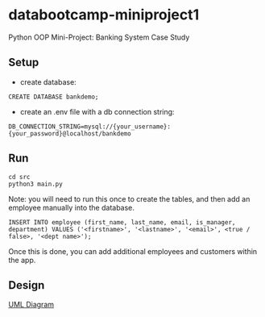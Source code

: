 # databootcamp-miniproject1

Python OOP Mini-Project: Banking System Case Study

## Setup

- create database:

```
CREATE DATABASE bankdemo;

```

- create an .env file with a db connection string:

```
DB_CONNECTION_STRING=mysql://{your_username}:{your_password}@localhost/bankdemo
```

## Run

```
cd src
python3 main.py
```

Note: you will need to run this once to create the tables, and then add an employee manually into the database.

```
INSERT INTO employee (first_name, last_name, email, is_manager, department) VALUES ('<firstname>', '<lastname>', '<email>', <true / false>, '<dept name>');
```

Once this is done, you can add additional employees and customers within the app.

## Design

[UML Diagram](https://www.canva.com/design/DAGe1lWNCKI/p7bYIovSt3zwjK7pVhlgTw/edit?utm_content=DAGe1lWNCKI&utm_campaign=designshare&utm_medium=link2&utm_source=sharebutton)
